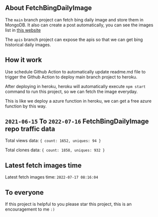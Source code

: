 ## About FetchBingDailyImage

The `main` branch project can fetch bing daily image and store them in MongoDB.
It also can create a post automatically, you can see the images list in [this website](https://oursalbum.netlify.app)

The `apis` branch project can expose the apis so that we can get bing historical daily images.

## How it work

Use schedule Github Action to automatically update readme.md file to trigger the Github Action to deploy main branch project to heroku.

After deploying in heroku, heroku will automatically execute `npm start` command to run this project, so we can fetch the image everyday.

This is like we deploy a azure function in heroku, we can get a free azure function by this way.

## `2021-06-15` To `2022-07-16` FetchBingDailyImage repo traffic data

Total views data: `{ count: 1652, uniques: 94 }`

Total clones data: `{ count: 1858, uniques: 932 }`

## Latest fetch images time

Latest fetch images time: `2022-07-17 08:16:04`

## To everyone

If this project is helpful to you please star this project, this is an encouragement to me `:)`



